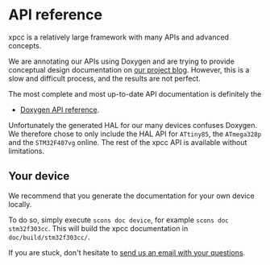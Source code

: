 # API reference

xpcc is a relatively large framework with many APIs and advanced concepts.

We are annotating our APIs using Doxygen and are trying to provide conceptual
design documentation on [our project blog](blog.xpcc.io).
However, this is a slow and difficult process, and the results are not perfect.

The most complete and most up-to-date API documentation is definitely the

- [Doxygen API reference][doxygen].

Unfortunately the generated HAL for our many devices confuses Doxygen.
We therefore chose to only include the HAL API for `ATtiny85`, the `ATmega328p`
and the `STM32F407vg` online.
The rest of the xpcc API is available without limitations.

## Your device

We recommend that you generate the documentation for your own device locally.

To do so, simply execute `scons doc device`, for example `scons doc stm32f303cc`.
This will build the xpcc documentation in `doc/build/stm32f303cc/`.

If you are stuck, don't hesitate to [send us an email with your questions](mailing_list).

[doxygen]: http://xpcc.io/api/modules.html
[examples]: https://github.com/roboterclubaachen/xpcc/tree/develop/examples
[mailing_list]: http://mailman.rwth-aachen.de/mailman/listinfo/xpcc-dev
